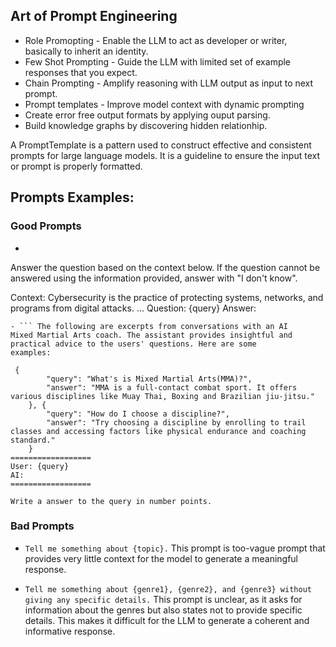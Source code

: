 ## Art of Prompt Engineering

* Role Promopting - Enable the LLM to act as developer or writer, basically to inherit an identity.
* Few Shot Prompting - Guide the LLM with limited set of example responses that you expect. 
* Chain Prompting - Amplify reasoning with LLM output as input to next prompt.
* Prompt templates - Improve model context with dynamic prompting
* Create error free output formats by applying ouput parsing.
* Build knowledge graphs by discovering hidden relationhip.

A PromptTemplate is a pattern used to construct effective and consistent prompts for large language models. It is a guideline to ensure the input text or prompt is properly formatted.

## Prompts Examples:
### Good Prompts

- ```
Answer the question based on the context below. If the
question cannot be answered using the information provided, answer
with "I don't know".

Context: Cybersecurity is the practice of protecting systems, networks, and programs from digital attacks. 
...
Question: {query}
Answer: 
```
- ``` The following are excerpts from conversations with an AI
Mixed Martial Arts coach. The assistant provides insightful and practical advice to the users' questions. Here are some
examples:

 {
        "query": "What's is Mixed Martial Arts(MMA)?",
        "answer": "MMA is a full-contact combat sport. It offers various disciplines like Muay Thai, Boxing and Brazilian jiu-jitsu."
    }, {
        "query": "How do I choose a discipline?",
        "answer": "Try choosing a discipline by enrolling to trail classes and accessing factors like physical endurance and coaching standard."
    }
==================
User: {query}
AI: 
==================

Write a answer to the query in number points.

```


### Bad Prompts

- ```Tell me something about {topic}.```
This prompt is too-vague prompt that provides very little context for the model to generate a meaningful response.

- ```Tell me something about {genre1}, {genre2}, and {genre3} without giving any specific details.```
This prompt is unclear, as it asks for information about the genres but also states not to provide specific details. This makes it difficult for the LLM to generate a coherent and informative response. 
